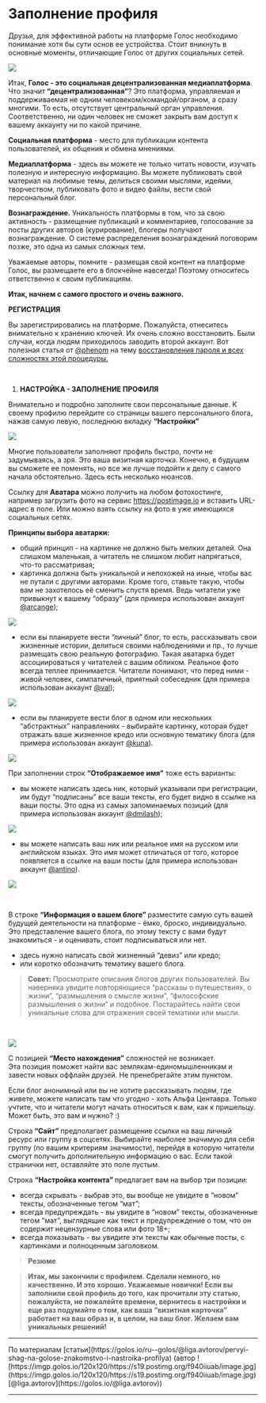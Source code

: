 <h1>Заполнение профиля</h1>

<p>Друзья, для эффективной работы на платформе Голос необходимо понимание хотя бы сути основ ее устройства. Стоит вникнуть в основные моменты, отличающие Голос от других социальных сетей.</p>
<p><img src="https://imgp.golos.io/0x0/https://s19.postimg.org/pyhpas637/image.jpg" /></p>
<p>Итак, <strong>Голос - это социальная децентрализованная медиаплатформа</strong>. Что значит<strong> “децентрализованная”</strong>? Это платформа, управляемая и поддерживаемая не одним человеком/командой/органом, а сразу многими. То есть, отсутствует центральный орган управления. Соответственно, ни один человек не сможет закрыть вам доступ к вашему аккаунту ни по какой причине.</p>
<p><strong>Социальная платформа</strong> - место для публикации контента пользователей, их общения и обмена мнениями.</p>
<p><strong>Медиаплатформа</strong> - здесь вы можете не только читать новости, изучать полезную и интересную информацию. Вы можете публиковать свой материал на любимые темы, делиться своими мыслями, идеями, творчеством, публиковать фото и видео файлы, вести свой персональный блог.</p>
<p><strong>Вознаграждение.</strong> Уникальность платформы в том, что за свою активность - размещение публикаций и комментариев, голосование за посты других авторов (курирование), блогеры получают вознаграждение. О системе распределения вознаграждений поговорим позже, это одна из самых сложных тем.</p>
<p>Уважаемые авторы, помните - размещая свой контент на платформе Голос, вы размещаете его в блокчейне навсегда! Поэтому относитесь ответственно к своим публикациям.</p>
<p><strong>Итак, начнем с самого простого и очень важного.</strong></p>
<p><strong>РЕГИСТРАЦИЯ</strong></p>
<p>Вы зарегистрировались на платформе. Пожалуйста, отнеситесь внимательно к хранению ключей. Их очень сложно восстановить. Были случаи, когда людям приходилось заводить второй аккаунт. Вот полезная статья от <a href="/@phenom">@phenom</a> на тему <a href="https://golos.io/ru--bezopasnostx/@phenom/instrukciya-o-vosstanovlenii-dostupa-k-akkauntu-i-vybore-doverennogo-lica">восстановления пароля и всех сложностях этой процедуры.</a></p>
<p><br /></p>
<ol>
  <li><strong>НАСТРОЙКА - ЗАПОЛНЕНИЕ ПРОФИЛЯ</strong></li>
</ol>
<p>Внимательно и подробно заполните свои персональные данные. К своему профилю перейдите со страницы вашего персонального блога, нажав самую левую, последнюю вкладку <strong>“Настройки”</strong></p>
<p><img src="https://imgp.golos.io/0x0/https://s19.postimg.org/i9126fkr7/image.png" /></p>
<p>Многие пользователи заполняют профиль быстро, почти не задумываясь, а зря. Это ваша визитная карточка. Конечно, в будущем вы сможете ее поменять, но все же лучше подойти к делу с самого начала обстоятельно. Здесь есть несколько нюансов.</p>
<p>Ссылку для <strong>Аватара</strong> можно получить на любом фотохостинге, например загрузить фото на сервис <a href="https://postimage.io" rel="noopener">https://postimage.io</a> и вставить URL-адрес в поле. Или можно взять ссылку на фото в уже имеющихся  социальных сетях.</p>
<p><strong>Принципы выбора аватарки:</strong></p>
<ul>
  <li>общий принцип - на картинке не должно быть мелких деталей. Она слишком маленькая, а читатель не слишком любит напрягаться, что-то рассматривая;</li>
  <li>картинка должна быть уникальной и непохожей на иные, чтобы вас не путали с другими авторами. Кроме того, ставьте такую, чтобы вам не захотелось её сменить спустя время. Ведь читатели уже привыкнут к вашему “образу” (для примера использован аккаунт <a href="/@arcange">@arcange</a>);</li>
</ul>
<p><img src="https://imgp.golos.io/0x0/https://s19.postimg.org/ii8a77t8z/image.png" /></p>
<ul>
  <li>если вы планируете вести “личный” блог, то есть, рассказывать свои жизненные истории, делиться своими наблюдениями и пр., то лучше размещать свою реальную фотографию. Такая аватарка будет ассоциироваться у читателей с вашим обликом. Реальное фото всегда теплее принимается. Читатели понимают, что перед ними - живой человек, симпатичный, приятный собеседник (для примера использован аккаунт <a href="/@val">@val</a>);</li>
</ul>
<p> <img src="https://imgp.golos.io/0x0/https://s19.postimg.org/fudrzqtw3/image.png" /> </p>
<ul>
  <li>если вы планируете вести блог в одном или нескольких “абстрактных” направлениях - выбирайте картинку, которая будет отражать ваше жизненное кредо или основную тематику блога (для примера использован аккаунт <a href="/@kuna">@kuna</a>).</li>
</ul>
<p><img src="https://imgp.golos.io/0x0/https://s19.postimg.org/d44g2jx77/image.png" /></p>
<p>При заполнении строк <strong>“Отображаемое имя”</strong> тоже есть варианты:</p>
<ul>
  <li>вы можете написать здесь ник, который указывали при регистрации, им будут “подписаны” все ваши тексты, его будет видно в ссылке на ваши посты. Это одна из самых запоминаемых позиций (для примера использован аккаунт <a href="/@dmilash">@dmilash</a>);</li>
</ul>
<p> <img src="https://imgp.golos.io/0x0/https://s19.postimg.org/y15q4c1jn/image.png" /></p>
<ul>
  <li>вы можете написать ваш ник или реальное имя на русском или английском языках. Это имя может отличаться от того, которое появляется в ссылке на ваши посты (для примера использован аккаунт <a href="/@antino">@antino</a>). </li>
</ul>
<p><img src="https://imgp.golos.io/0x0/https://s19.postimg.org/4n9zoqytv/image.png" /></p>
<p><br /></p>
<p>В строке <strong>“Информация о вашем блоге” </strong>разместите самую суть вашей будущей деятельности на платформе - ёмко, броско, индивидуально. Это представление вашего блога, по этому тексту с вами будут знакомиться - и оценивать, стоит подписываться или нет.</p>
<ul>
  <li>здесь нужно написать свой жизненный “девиз” или кредо;</li>
  <li>или коротко обозначить тематику вашего блога.</li>
</ul>
<blockquote><strong>Совет: </strong>Просмотрите описания блогов других пользователей. Вы наверняка увидите повторяющиеся “рассказы о путешествиях, о жизни”, “размышления о смысле жизни”, “философские размышления о жизни” и подобное. Постарайтесь найти свои уникальные слова для отражения своей тематики или мысли.</blockquote>
<p><br /></p>
<p><img src="https://imgp.golos.io/0x0/https://s19.postimg.org/53q5e2g9f/image.jpg" /></p>
<p>С позицией <strong>“Место нахождения”</strong> сложностей не возникает.<br />
Эта позиция поможет найти вас землякам-единомышленникам и завести новых оффлайн друзей. Не пренебрегайте этим пунктом.</p>
<p>Если блог анонимный или вы не хотите рассказывать людям, где живете, можете написать там что угодно - хоть Альфа Центавра. Только учтите, что и читатели могут начать относиться к вам, как к пришельцу. Может быть, это вам и нужно? :)</p>
<p>Строка<strong> “Сайт” </strong>предполагает размещение ссылки на ваш личный ресурс или группу в соцсетях. Выбирайте наиболее значимую для себя группу (по вашим критериям значимости), перейдя в которую читатели смогут получить дополнительную информацию о вас. Если такой странички нет, оставляйте это поле пустым.</p>
<p>Строка <strong>“Настройка контента” </strong>предлагает вам на выбор три позиции:</p>
<ul>
  <li>всегда скрывать - выбрав это, вы вообще не увидите в “новом” тексты, обозначенные тегом “мат”;</li>
  <li>всегда предупреждать - вы увидите в “новом” тексты, обозначенные тегом “мат”, выглядящие как текст и предупреждение о том, что он содержит нецензурные слова или фото 18+;</li>
  <li>всегда показывать - вы увидите эти тексты как обычные посты, с картинками и полноценным заголовком.</li>
</ul>
<blockquote><strong>Резюме</strong></blockquote>
<blockquote><strong>Итак, мы закончили с профилем. Сделали немного, но качественно. И это хорошо. Уважаемые новички! Если вы заполнили свой профиль до того, как прочитали эту статью, пожалуйста, не пожалейте времени, вернитесь в настройки и еще раз подумайте о том, как ваша “визитная карточка” работает на ваш образ и, в целом, на ваш блог. Желаем вам уникальных решений!</strong></blockquote>

<hr>По материалам [статьи](https://golos.io/ru--golos/@liga.avtorov/pervyi-shag-na-golose-znakomstvo-i-nastroika-profilya) (автор ![https://imgp.golos.io/120x120/https://s19.postimg.org/f940iiuab/image.jpg](https://imgp.golos.io/120x120/https://s19.postimg.org/f940iiuab/image.jpg)[@liga.avtorov](https://golos.io/@liga.avtorov))
<hr>
